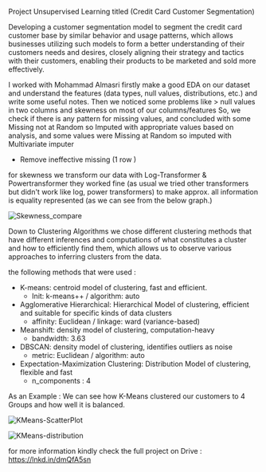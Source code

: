 Project Unsupervised Learning titled (Credit Card Customer Segmentation)

Developing a customer segmentation model to segment the credit card customer base by similar behavior and usage patterns, which allows businesses utilizing such models to form a better understanding of their customers needs and desires, closely aligning their strategy and tactics with their customers, enabling their products to be marketed and sold more effectively.

I worked with Mohammad Almasri firstly make a good EDA on our dataset and understand the features (data types, null values, distributions, etc.) and write some useful notes.
Then we noticed some problems like > null values in two columns and skewness on most of our columns/features
So, we check if there is any pattern for missing values, and concluded with some Missing not at Random so Imputed with appropriate values based on analysis,
and some values were Missing at Random so imputed with Multivariate imputer
* Remove ineffective missing (1 row )

for skewness we transform our data with Log-Transformer & Powertransformer they worked fine (as usual we tried other transformers but didn't work like log, power transformers) to make approx. all information is equality represented (as we can see from the below graph.)

![Skewness_compare](https://user-images.githubusercontent.com/40705538/188843380-18787593-45b1-4a9d-b013-d466d75187b8.png)


Down to Clustering Algorithms we chose different clustering methods that have different inferences and computations of what constitutes a cluster and how to efficiently find them, which allows us to observe various approaches to inferring clusters from the data.

the following methods that were used :
* K-means: centroid model of clustering, fast and efficient.
  - Init: k-means++ / algorithm: auto
* Agglomerative Hierarchical: Hierarchical Model of clustering, efficient and suitable for specific kinds of data clusters
  - affinity: Euclidean / linkage: ward (variance-based)
* Meanshift: density model of clustering, computation-heavy
  - bandwidth: 3.63
* DBSCAN: density model of clustering, identifies outliers as noise
  - metric: Euclidean / algorithm: auto
* Expectation-Maximization Clustering: Distribution Model of clustering, flexible and fast
  - n_components : 4

As an Example : We can see how K-Means clustered our customers to 4 Groups and how well it is balanced.

![KMeans-ScatterPlot](https://user-images.githubusercontent.com/40705538/188843436-6a4c2045-4217-4adf-aa6f-b9cb5a7c6a05.png)

![KMeans-distribution](https://user-images.githubusercontent.com/40705538/188843432-98c29745-ed14-46da-b920-7970b25f4a30.png)

for more information kindly check the full project on Drive : https://lnkd.in/dmQfA5sn
